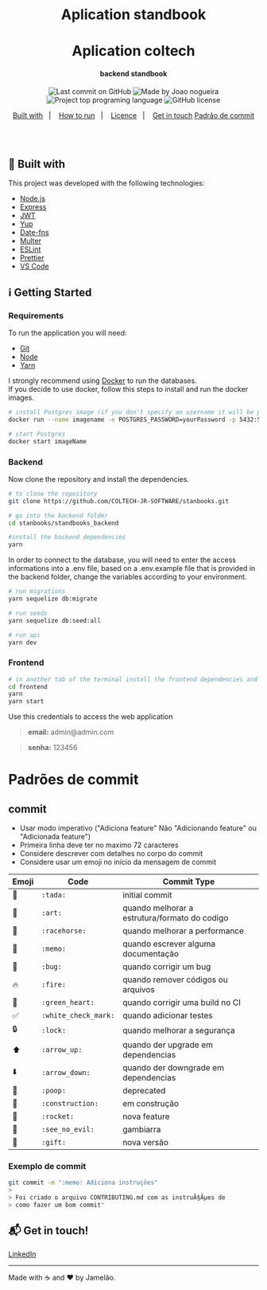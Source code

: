 <h1 align="center">
    Aplication standbook
    <br>
</h1>

<h1 align="center">
   Aplication coltech
</h1>

<h4 align="center">
  backend standbook
</h4>

<p align="center">
<img alt="Last commit on GitHub" src="https://img.shields.io/github/last-commit/joaomenna1/COLTECH?color=7159C1">
<img alt="Made by Joao nogueira" src="https://img.shields.io/badge/made%20by-joaomenna1-%20?color=7159C1">
<img alt="Project top programing language" src="https://img.shields.io/github/languages/top/joaomenna1/COLTECH?color=7159C1">
<img alt="GitHub license" src="https://img.shields.io/github/license/joaomenna1/COLTECH?color=7159C1">
</p>

<p align="center">
  <a href="#rocket-built-with">Built with</a>&nbsp;&nbsp;&nbsp;|&nbsp;&nbsp;&nbsp;
  <a href="#information_source-how-to-run">How to run</a>&nbsp;&nbsp;&nbsp;|&nbsp;&nbsp;&nbsp;
  <a href="#page_facing_up-license">Licence</a>&nbsp;&nbsp;&nbsp;|&nbsp;&nbsp;&nbsp;
  <a href="#mailbox_with_mail-get-in-touch">Get in touch</a>
  <a href="#commit">Padrão de commit</a>

</p>
<br><br>

## :rocket: Built with

This project was developed with the following technologies:

-   [Node.js](https://nodejs.org/)
-   [Express](https://expressjs.com/)
-   [JWT](https://jwt.io/)
-   [Yup](https://www.npmjs.com/package/yup)
-   [Date-fns](https://date-fns.org/)
-   [Multer](https://github.com/expressjs/multer)
-   [ESLint](https://eslint.org/)
-   [Prettier](https://prettier.io/)
-   [VS Code](https://code.visualstudio.com/)

## :information_source: Getting Started

### Requirements

To run the application you will need:
* [Git](https://git-scm.com)
* [Node](https://nodejs.org/)
* [Yarn](https://yarnpkg.com/)

I strongly recommend using [Docker](https://www.docker.com/) to run the databases.
<br>
If you decide to use docker, follow this steps to install and run the docker images.

```bash
# install Postgres image (if you don't specify an username it will be postgres by default)
docker run --name imagename -e POSTGRES_PASSWORD=yourPassword -p 5432:5432 -d postgres

# start Postgres
docker start imageName

```
### Backend
Now clone the repository and install the dependencies.
```bash
# to clone the repository
git clone https://github.com/COLTECH-JR-SOFTWARE/stanbooks.git

# go into the backend folder
cd stanbooks/standbooks_backend

#install the backend dependencies
yarn

```
In order to connect to the database, you will need to enter the access informations into a .env file, based on a .env.example file that is provided in the backend folder, change the variables according to your environment.
```bash
# run migrations
yarn sequelize db:migrate

# run seeds
yarn sequelize db:seed:all

# run api
yarn dev
```
### Frontend

```bash
# in another tab of the terminal install the frontend dependencies and run it
cd frontend
yarn
yarn start
```
Use this credentials to access the web application
<blockquote><strong>email:</strong> admin@admin.com</blockquote>
<blockquote> <strong>senha:</strong> 123456</blockquote>



# Padrões de commit

## commit

- Usar modo imperativo ("Adiciona feature" Não "Adicionando feature" ou "Adicionada feature")
- Primeira linha deve ter no maximo 72 caracteres
- Considere descrever com detalhes no corpo do commit
- Considere usar um emoji no iní­cio da mensagem de commit

Emoji | Code | Commit Type
------------ | ------------- | -------------
:tada: | `:tada:` | initial commit
:art: | `:art:` | quando melhorar a estrutura/formato do codigo
:racehorse: | `:racehorse:` | quando melhorar a performance
:memo: | `:memo:` | quando escrever alguma documentação
:bug: | `:bug:` | quando corrigir um bug
:fire: | `:fire:` | quando remover códigos ou arquivos
:green_heart: | `:green_heart:` | quando corrigir uma build no CI
:white_check_mark: | `:white_check_mark:` | quando adicionar testes
:lock: | `:lock:` | quando melhorar a segurança
:arrow_up: | `:arrow_up:` | quando der upgrade em dependencias
:arrow_down: | `:arrow_down:` | quando der downgrade em dependencias
:poop: | `:poop:` | deprecated
:construction: | `:construction:` | em construção
:rocket: | `:rocket:` | nova feature
:see_no_evil: | `:see_no_evil:` | gambiarra
:gift: | `:gift:` | nova versão

### Exemplo de commit
```bash
git commit -m ":memo: Adiciona instruções"
>
> Foi criado o arquivo CONTRIBUTING.md com as instruÃ§Ãµes de
> como fazer um bom commit"
```


## :mailbox_with_mail: Get in touch!

[LinkedIn](https://linkedin.com/in/nogueira-menna-barreto)

---

Made with :coffee: and ♥ by Jamelão.
